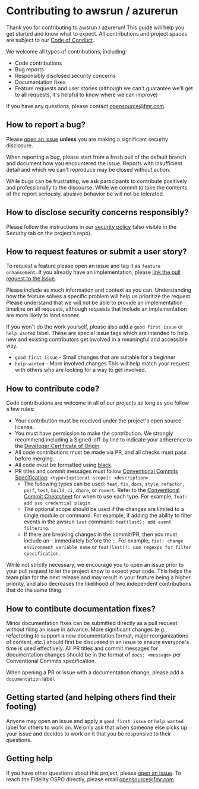 # Contributing to awsrun / azurerun

Thank you for contributing to awsrun / azurerun! This guide will help you get started and know what to expect. All contributions and project spaces are subject to our [Code of Conduct](https://github.com/fidelity/.github/blob/main/CODE_OF_CONDUCT.md).

We welcome all types of contributions, including:

- Code contributions
- Bug reports
- Responsibly disclosed security concerns
- Documentation fixes
- Feature requests and user stories (although we can't guarantee we'll get to all requests, it's helpful to know where we can improve)

If you have any questions, please contact [opensource@fmr.com](mailto:opensource@fmr.com).

## How to report a bug?

Please [open an issue](https://github.com/fidelity/awsrun/issues) **unless** you are making a significant security disclosure.

When reporting a bug, please start from a fresh pull of the default branch and document how you encountered the issue. Reports with insufficient detail and which we can't reproduce may be closed without action.

While bugs can be frustrating, we ask participants to contribute positively and professionally to the discourse. While we commit to take the contents of the report seriously, abusive behavior be will not be tolerated.

## How to disclose security concerns responsibly?

Please follow the instructions in our [security policy](https://github.com/fidelity/.github/blob/main/SECURITY.md) (also visible in the Security tab on the project's repo).

## How to request features or submit a user story?

To request a feature please open an issue and tag it as `feature enhancement`. If you already have an implementation, please [link the pull request to the issue](https://docs.github.com/en/issues/tracking-your-work-with-issues/linking-a-pull-request-to-an-issue#linking-a-pull-request-to-an-issue-using-a-keyword).

Please include as much information and context as you can. Understanding how the feature solves a specific problem will help us prioritize the request. Please understand that we will not be able to provide an implementation timeline on all requests, although requests that include an implementation are more likely to land sooner.

If you won't do the work yourself, please also add a `good first issue` or `help wanted` label. These are special issue tags which are intended to help new and existing contributors get involved in a meaningful and accessible way.

- `good first issue` - Small changes that are suitable for a beginner
- `help wanted` - More involved changes This will help match your request with others who are looking for a way to get involved.

## How to contribute code?

Code contributions are welcome in all of our projects as long as you follow a few rules:

- Your contribution must be received under the project's open source license.
- You must have permission to make the contribution. We strongly recommend including a Signed-off-by line to indicate your adherence to the [Developer Certificate of Origin](https://developercertificate.org/).
- All code contributions must be made via PR, and all checks must pass before merging.
- All code must be formatted using [black](https://github.com/psf/black).
- PR titles and commit messages must follow [Conventional Commits Specification](https://www.conventionalcommits.org/): `<type>[optional scope]: <description>`
  - The following types can be used: `feat`, `fix`, `docs`, `style`, `refactor`, `perf`, `test`, `build`, `ci`, `chore`, or `revert`. Refer to the [Conventional Commit Cheatsheet](https://kapeli.com/cheat_sheets/Conventional_Commits.docset/Contents/Resources/Documents/index) for when to use each type. For example, `feat: add sso credential plugin`.
  - The optional scope should be used if the changes are limited to a single module or command. For example, if adding the ability to filter events in the awsrun `last` command: `feat(last): add event filtering`.
  - If there are breaking changes in the commit/PR, then you must include an `!` immediately before the `:`. For example, `fix!: change environment variable name` or `feat(last)!: use regexps for filter specification`.

While not strictly necessary, we encourage you to open an issue prior to your pull request to let the project know to expect your code. This helps the team plan for the next release and may result in your feature being a higher priority, and also decreases the likelihood of two independent contributions that do the same thing.

## How to contibute documentation fixes?

Minor documentation fixes can be submitted directly as a pull request without filing an issue in advance. More significant changes (e.g., refactoring to support a new documentation format, major reorganizations of content, etc.) should first be discussed in an issue to ensure everyone's time is used effectively. All PR titles and commit messages for documentation changes should be in the format of `docs: <message>` per Conventional Commits specification.

When opening a PR or issue with a documentation change, please add a `documentation` label.

## Getting started (and helping others find their footing)

Anyone may open an issue and apply a `good first issue` or `help wanted` label for others to work on. We only ask that when someone else picks up your issue and decides to work on it that you be responsive to their questions.

## Getting help

If you have other questions about this project, please [open an issue](https://github.com/fidelity/awsrun/issues). To reach the Fidelity OSPO directly, please email [opensource@fmr.com](mailto:opensource@fmr.com).
